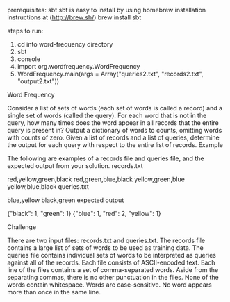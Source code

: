 prerequisites: sbt
sbt is easy to install by using homebrew 
installation instructions at (http://brew.sh/)
brew install sbt

steps to run:
1. cd into word-frequency directory
2. sbt
3. console
4. import org.wordfrequency.WordFrequency
5. WordFrequency.main(args = Array("queries2.txt", "records2.txt", "output2.txt"))

Word Frequency

Consider a list of sets of words (each set of words is called a record) and a single set of words (called the query). For each word that is not in the query, how many times does the word appear in all records that the entire query is present in? Output a dictionary of words to counts, omitting words with counts of zero. Given a list of records and a list of queries, determine the output for each query with respect to the entire list of records.
Example

The following are examples of a records file and queries file, and the expected output from your solution.
records.txt

red,yellow,green,black
red,green,blue,black
yellow,green,blue
yellow,blue,black
queries.txt

blue,yellow
black,green
expected output

{"black": 1, "green": 1}
{"blue": 1, "red": 2, "yellow": 1}

Challenge

There are two input files: records.txt and queries.txt. The records file contains a large list of sets of words to be used as training data. The queries file contains individual sets of words to be interpreted as queries against all of the records.
Each file consists of ASCII-encoded text.
Each line of the files contains a set of comma-separated words.
Aside from the separating commas, there is no other punctuation in the files.
None of the words contain whitespace.
Words are case-sensitive.
No word appears more than once in the same line.
